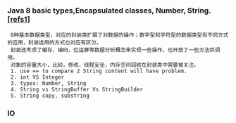### Java 8 basic types,Encapsulated classes, Number, String.  [[refs1]](http://blog.csdn.net/column/details/java-er.html)
```
 8种基本数据类型，对应的封装类扩展了对数据的操作；数字型和字符型的数据类型有不同方式的应用，封装选用的方式也对应有区分。
 封装还考虑了缓存，编码，位运算等数据分析概念来实现一些操作，也开放了一些方法供调用。
 对象的容量大小，比较，修改，线程安全，内存空间回收在封装类中需要被关注。
 1. use == to compare 2 String content will have problem.
 2. int VS Integer 
 3. types: Number, String 
 4. String vs StringBuffer Vs StringBuilder 
 5. String copy, substring
```

### IO 
